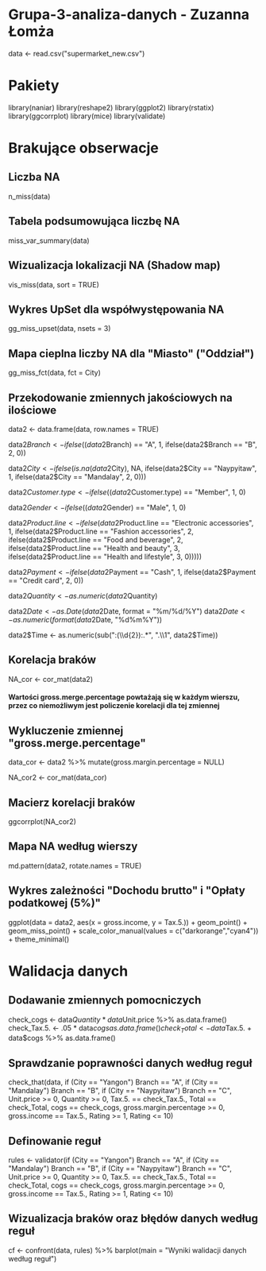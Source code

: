 # Grupa-3-analiza-danych - Zuzanna Łomża

data <- read.csv("supermarket_new.csv")

# Pakiety
library(naniar)
library(reshape2)
library(ggplot2)
library(rstatix)
library(ggcorrplot)
library(mice)
library(validate)

# Brakujące obserwacje
## Liczba NA
n_miss(data)

## Tabela podsumowująca liczbę NA
miss_var_summary(data)

## Wizualizacja lokalizacji NA (Shadow map)
vis_miss(data, sort = TRUE)

## Wykres UpSet dla współwystępowania NA
gg_miss_upset(data, 
              nsets = 3)

## Mapa cieplna liczby NA dla "Miasto" ("Oddział")
gg_miss_fct(data, fct = City)

## Przekodowanie zmiennych jakościowych na ilościowe
data2 <- data.frame(data, row.names = TRUE)

data2$Branch <- ifelse((data2$Branch) == "A", 1,
                       ifelse(data2$Branch == "B", 2, 0))

data2$City <- ifelse(is.na(data2$City), NA,
                    ifelse(data2$City == "Naypyitaw", 1,
                       ifelse(data2$City == "Mandalay", 2, 0)))

data2$Customer.type <- ifelse((data2$Customer.type) == "Member", 1, 0)
                          
data2$Gender <- ifelse((data2$Gender) == "Male", 1, 0)

data2$Product.line <- ifelse(data2$Product.line == "Electronic accessories", 1,
                             ifelse(data2$Product.line == "Fashion accessories", 2,
                                    ifelse(data2$Product.line == "Food and beverage", 2,
                                           ifelse(data2$Product.line == "Health and beauty", 3,
                                                  ifelse(data2$Product.line == "Health and lifestyle", 3, 0)))))

data2$Payment <- ifelse(data2$Payment == "Cash", 1,
                        ifelse(data2$Payment == "Credit card", 2, 0))

data2$Quantity <- as.numeric(data2$Quantity)

data2$Date <- as.Date(data2$Date, format = "%m/%d/%Y")
data2$Date <- as.numeric(format(data2$Date, "%d%m%Y"))

data2$Time <- as.numeric(sub(":(\\d{2}):.*", ".\\1", data2$Time))

## Korelacja braków
NA_cor <- cor_mat(data2)
#### Wartości gross.merge.percentage powtażają się w każdym wierszu, przez co niemożliwym jest policzenie korelacji dla tej zmiennej

## Wykluczenie zmiennej "gross.merge.percentage"
data_cor <- data2 %>%
            mutate(gross.margin.percentage = NULL)

NA_cor2 <- cor_mat(data_cor)

## Macierz korelacji braków
ggcorrplot(NA_cor2)

## Mapa NA według wierszy
md.pattern(data2, rotate.names = TRUE)

## Wykres zależności "Dochodu brutto" i "Opłaty podatkowej (5%)"
ggplot(data = data2, aes(x = gross.income, y = Tax.5.)) + 
  geom_point() +
  geom_miss_point() +
  scale_color_manual(values = c("darkorange","cyan4")) +
  theme_minimal()
  

# Walidacja danych
## Dodawanie zmiennych pomocniczych
check_cogs <- data$Quantity * data$Unit.price %>%
              as.data.frame()
check_Tax.5. <- .05 * data$cogs %>%
                as.data.frame()
check_Total <- data$Tax.5. + data$cogs %>%
               as.data.frame()

## Sprawdzanie poprawności danych według reguł
check_that(data,
           if (City == "Yangon") Branch == "A",
           if (City == "Mandalay") Branch == "B",
           if (City == "Naypyitaw") Branch == "C",
           Unit.price >= 0,
           Quantity >= 0,
           Tax.5. == check_Tax.5.,
           Total == check_Total,
           cogs == check_cogs,
           gross.margin.percentage >= 0,
           gross.income == Tax.5.,
           Rating >= 1,
           Rating <= 10)

## Definowanie reguł
rules <- validator(if (City == "Yangon") Branch == "A",
                   if (City == "Mandalay") Branch == "B",
                   if (City == "Naypyitaw") Branch == "C",
                   Unit.price >= 0,
                   Quantity >= 0,
                   Tax.5. == check_Tax.5.,
                   Total == check_Total,
                   cogs == check_cogs,
                   gross.margin.percentage >= 0,
                   gross.income == Tax.5.,
                   Rating >= 1,
                   Rating <= 10)

## Wizualizacja braków oraz błędów danych według reguł
cf <- confront(data, rules) %>%
      barplot(main = "Wyniki walidacji danych według reguł")
